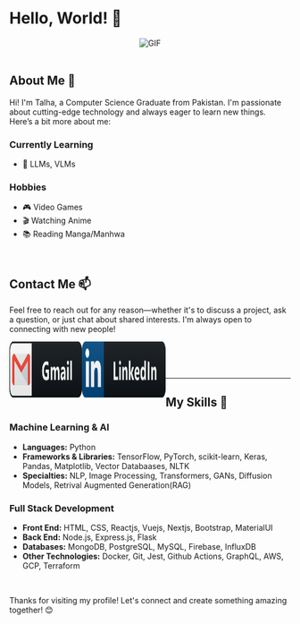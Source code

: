 # Hello, World! 👋

<div align="center">
  <img height="350" width="600" alt="GIF" src="https://media.giphy.com/media/v1.Y2lkPTc5MGI3NjExNmh0ZThiaXZiZnJybDJrNHZ0dnBsbGlndHI1cGhsODlrNm9rNHdmbiZlcD12MV9pbnRlcm5hbF9naWZfYnlfaWQmY3Q9Zw/FWAcpJsFT9mvrv0e7a/giphy.gif">
</div>

</br>

## About Me 💬

Hi! I'm Talha, a Computer Science Graduate from Pakistan. I'm passionate about cutting-edge technology and always eager to learn new things. Here’s a bit more about me:

### Currently Learning
- 🌟 LLMs, VLMs

### Hobbies
- 🎮 Video Games
- 🎬 Watching Anime
- 📚 Reading Manga/Manhwa

</br>

## Contact Me 📫

Feel free to reach out for any reason—whether it's to discuss a project, ask a question, or just chat about shared interests. I'm always open to connecting with new people!

<p>
  <a href="mailto:talhayounas0348@gmail.com">
    <img align="left" alt="Gmail" width="130" height="100" src="https://github.com/talhaty/talhaty/blob/main/assets/icons/gmail.png" />
  </a>
  <a href="https://www.linkedin.com/in/talha-yunus-8169aa182/">
    <img align="left" alt="LinkedIn" width="150" height="100" src="https://github.com/talhaty/talhaty/blob/main/assets/icons/linkedin.png" />
  </a>
</p>

</br>
</br>
</br>

---

## My Skills 🚀

### Machine Learning & AI
- **Languages:** Python
- **Frameworks & Libraries:** TensorFlow, PyTorch, scikit-learn, Keras, Pandas, Matplotlib, Vector Databaases, NLTK
- **Specialties:** NLP, Image Processing, Transformers, GANs, Diffusion Models, Retrival Augmented Generation(RAG)

### Full Stack Development
- **Front End:** HTML, CSS, Reactjs, Vuejs, Nextjs, Bootstrap, MaterialUI
- **Back End:** Node.js, Express.js, Flask
- **Databases:** MongoDB, PostgreSQL, MySQL, Firebase, InfluxDB
- **Other Technologies:** Docker, Git, Jest, Github Actions, GraphQL, AWS, GCP, Terraform

</br>



Thanks for visiting my profile! Let's connect and create something amazing together! 😊
